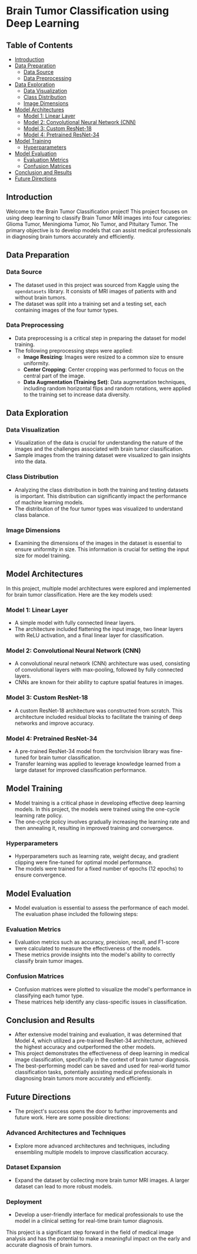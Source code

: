 # Brain Tumor Classification using Deep Learning

## Table of Contents
- [Introduction](#introduction)
- [Data Preparation](#data-preparation)
  - [Data Source](#data-source)
  - [Data Preprocessing](#data-preprocessing)
- [Data Exploration](#data-exploration)
  - [Data Visualization](#data-visualization)
  - [Class Distribution](#class-distribution)
  - [Image Dimensions](#image-dimensions)
- [Model Architectures](#model-architectures)
  - [Model 1: Linear Layer](#model-1-linear-layer)
  - [Model 2: Convolutional Neural Network (CNN)](#model-2-convolutional-neural-network-cnn)
  - [Model 3: Custom ResNet-18](#model-3-custom-resnet-18)
  - [Model 4: Pretrained ResNet-34](#model-4-pretrained-resnet-34)
- [Model Training](#model-training)
  - [Hyperparameters](#hyperparameters)
- [Model Evaluation](#model-evaluation)
  - [Evaluation Metrics](#evaluation-metrics)
  - [Confusion Matrices](#confusion-matrices)
- [Conclusion and Results](#conclusion-and-results)
- [Future Directions](#future-directions)

## Introduction
Welcome to the Brain Tumor Classification project! This project focuses on using deep learning to classify Brain Tumor MRI images into four categories: Glioma Tumor, Meningioma Tumor, No Tumor, and Pituitary Tumor. The primary objective is to develop models that can assist medical professionals in diagnosing brain tumors accurately and efficiently.

## Data Preparation
### Data Source
- The dataset used in this project was sourced from Kaggle using the `opendatasets` library. It consists of MRI images of patients with and without brain tumors.
- The dataset was split into a training set and a testing set, each containing images of the four tumor types.

### Data Preprocessing
- Data preprocessing is a critical step in preparing the dataset for model training.
- The following preprocessing steps were applied:
  - **Image Resizing**: Images were resized to a common size to ensure uniformity.
  - **Center Cropping**: Center cropping was performed to focus on the central part of the image.
  - **Data Augmentation (Training Set)**: Data augmentation techniques, including random horizontal flips and random rotations, were applied to the training set to increase data diversity.

## Data Exploration
### Data Visualization
- Visualization of the data is crucial for understanding the nature of the images and the challenges associated with brain tumor classification.
- Sample images from the training dataset were visualized to gain insights into the data.

### Class Distribution
- Analyzing the class distribution in both the training and testing datasets is important. This distribution can significantly impact the performance of machine learning models.
- The distribution of the four tumor types was visualized to understand class balance.

### Image Dimensions
- Examining the dimensions of the images in the dataset is essential to ensure uniformity in size. This information is crucial for setting the input size for model training.

## Model Architectures
In this project, multiple model architectures were explored and implemented for brain tumor classification. Here are the key models used:

### Model 1: Linear Layer
- A simple model with fully connected linear layers.
- The architecture included flattening the input image, two linear layers with ReLU activation, and a final linear layer for classification.

### Model 2: Convolutional Neural Network (CNN)
- A convolutional neural network (CNN) architecture was used, consisting of convolutional layers with max-pooling, followed by fully connected layers.
- CNNs are known for their ability to capture spatial features in images.

### Model 3: Custom ResNet-18
- A custom ResNet-18 architecture was constructed from scratch. This architecture included residual blocks to facilitate the training of deep networks and improve accuracy.

### Model 4: Pretrained ResNet-34
- A pre-trained ResNet-34 model from the torchvision library was fine-tuned for brain tumor classification.
- Transfer learning was applied to leverage knowledge learned from a large dataset for improved classification performance.

## Model Training
- Model training is a critical phase in developing effective deep learning models. In this project, the models were trained using the one-cycle learning rate policy.
- The one-cycle policy involves gradually increasing the learning rate and then annealing it, resulting in improved training and convergence.

### Hyperparameters
- Hyperparameters such as learning rate, weight decay, and gradient clipping were fine-tuned for optimal model performance.
- The models were trained for a fixed number of epochs (12 epochs) to ensure convergence.

## Model Evaluation
- Model evaluation is essential to assess the performance of each model. The evaluation phase included the following steps:

### Evaluation Metrics
- Evaluation metrics such as accuracy, precision, recall, and F1-score were calculated to measure the effectiveness of the models.
- These metrics provide insights into the model's ability to correctly classify brain tumor images.

### Confusion Matrices
- Confusion matrices were plotted to visualize the model's performance in classifying each tumor type.
- These matrices help identify any class-specific issues in classification.

## Conclusion and Results
- After extensive model training and evaluation, it was determined that Model 4, which utilized a pre-trained ResNet-34 architecture, achieved the highest accuracy and outperformed the other models.
- This project demonstrates the effectiveness of deep learning in medical image classification, specifically in the context of brain tumor diagnosis.
- The best-performing model can be saved and used for real-world tumor classification tasks, potentially assisting medical professionals in diagnosing brain tumors more accurately and efficiently.

## Future Directions
- The project's success opens the door to further improvements and future work. Here are some possible directions:

### Advanced Architectures and Techniques
- Explore more advanced architectures and techniques, including ensembling multiple models to improve classification accuracy.

### Dataset Expansion
- Expand the dataset by collecting more brain tumor MRI images. A larger dataset can lead to more robust models.

### Deployment
- Develop a user-friendly interface for medical professionals to use the model in a clinical setting for real-time brain tumor diagnosis.

This project is a significant step forward in the field of medical image analysis and has the potential to make a meaningful impact on the early and accurate diagnosis of brain tumors.
